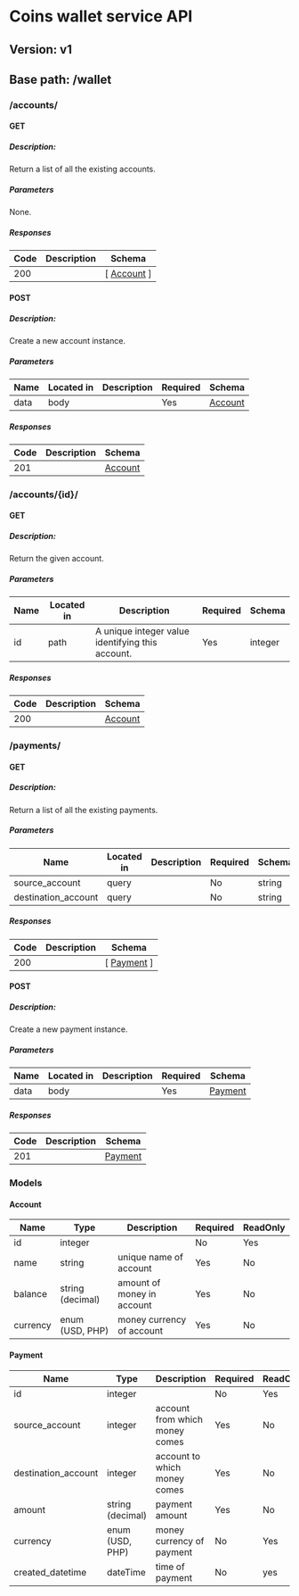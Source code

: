# Coins wallet service API
## Version: v1
## Base path: /wallet

### /accounts/

#### GET
##### Description:

Return a list of all the existing accounts.

##### Parameters

None.

##### Responses

| Code | Description | Schema                  |
| ---- | ----------- | ----------------------- |
| 200  |             | [ [Account](#account) ] |

#### POST
##### Description:

Create a new account instance.

##### Parameters

| Name | Located in | Description | Required | Schema              |
| ---- | ---------- | ----------- | -------- | ------------------- |
| data | body       |             | Yes      | [Account](#account) |

##### Responses

| Code | Description | Schema              |
| ---- | ----------- | ------------------- |
| 201  |             | [Account](#account) |

### /accounts/{id}/

#### GET
##### Description:

Return the given account.

##### Parameters

| Name | Located in | Description                                      | Required | Schema  |
| ---- | ---------- | ------------------------------------------------ | -------- | ----    |
| id   | path       | A unique integer value identifying this account. | Yes      | integer |

##### Responses

| Code | Description | Schema              |
| ---- | ----------- | ------------------- |
| 200  |             | [Account](#account) |

### /payments/

#### GET
##### Description:

Return a list of all the existing payments.

##### Parameters

| Name                | Located in | Description | Required | Schema |
| ------------------- | ---------- | ----------- | -------- | ------ |
| source_account      | query      |             | No       | string |
| destination_account | query      |             | No       | string |

##### Responses

| Code | Description | Schema                  |
| ---- | ----------- | ----------------------- |
| 200  |             | [ [Payment](#payment) ] |

#### POST
##### Description:

Create a new payment instance.

##### Parameters

| Name | Located in | Description | Required | Schema              |
| ---- | ---------- | ----------- | -------- | ------------------- |
| data | body       |             | Yes      | [Payment](#payment) |

##### Responses

| Code | Description | Schema              |
| ---- | ----------- | ------------------- |
| 201  |             | [Payment](#payment) |

### Models


#### Account

| Name     | Type             | Description                | Required | ReadOnly |
| -------- | ---------------- | -------------------------- | -------- | -------- |
| id       | integer          |                            | No       | Yes      |
| name     | string           | unique name of account     | Yes      | No       |
| balance  | string (decimal) | amount of money in account | Yes      | No       |
| currency | enum (USD, PHP)  | money currency of account  | Yes      | No       |

#### Payment

| Name                | Type             | Description                    | Required | ReadOnly |
| ------------------- | ---------------- | ------------------------------ | -------- | -------- |
| id                  | integer          |                                | No       | Yes      |
| source_account      | integer          | account from which money comes | Yes      | No       |
| destination_account | integer          | account to which money comes   | Yes      | No       |
| amount              | string (decimal) | payment amount                 | Yes      | No       |
| currency            | enum (USD, PHP)  | money currency of payment      | No       | Yes      |
| created_datetime    | dateTime         | time of payment                | No       | yes      |
